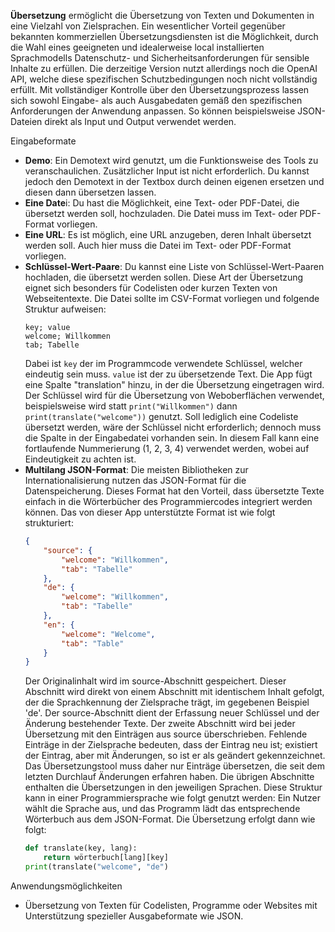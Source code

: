 **Übersetzung** ermöglicht die Übersetzung von Texten und Dokumenten in eine Vielzahl von Zielsprachen. Ein wesentlicher Vorteil gegenüber bekannten kommerziellen Übersetzungsdiensten ist die Möglichkeit, durch die Wahl eines geeigneten und idealerweise local installierten Sprachmodells Datenschutz- und Sicherheitsanforderungen für sensible Inhalte zu erfüllen. Die derzeitige Version nutzt allerdings noch die OpenAI API, welche diese spezifischen Schutzbedingungen noch nicht vollständig erfüllt. Mit vollständiger Kontrolle über den Übersetzungsprozess lassen sich sowohl Eingabe- als auch Ausgabedaten gemäß den spezifischen Anforderungen der Anwendung anpassen. So können beispielsweise JSON-Dateien direkt als Input und Output verwendet werden.

Eingabeformate
- **Demo**: Ein Demotext wird genutzt, um die Funktionsweise des Tools zu veranschaulichen. Zusätzlicher Input ist nicht erforderlich. Du kannst jedoch den Demotext in der Textbox durch deinen eigenen ersetzen und diesen dann übersetzen lassen.
- **Eine Date**i: Du hast die Möglichkeit, eine Text- oder PDF-Datei, die übersetzt werden soll, hochzuladen. Die Datei muss im Text- oder PDF-Format vorliegen.
- **Eine URL**: Es ist möglich, eine URL anzugeben, deren Inhalt übersetzt werden soll. Auch hier muss die Datei im Text- oder PDF-Format vorliegen.
- **Schlüssel-Wert-Paare**: Du kannst eine Liste von Schlüssel-Wert-Paaren hochladen, die übersetzt werden sollen. Diese Art der Übersetzung eignet sich besonders für Codelisten oder kurzen Texten von Webseitentexte. Die Datei sollte im CSV-Format vorliegen und folgende Struktur aufweisen:
    ```vbnet
    key; value
    welcome; Willkommen
    tab; Tabelle
    ```	
    Dabei ist `key` der im Programmcode verwendete Schlüssel, welcher eindeutig sein muss. `value` ist der zu übersetzende Text. Die App fügt eine Spalte "translation" hinzu, in der die Übersetzung eingetragen wird. Der Schlüssel wird für die Übersetzung von Weboberflächen verwendet, beispielsweise wird statt `print("Willkommen")` dann `print(translate("welcome"))` genutzt. Soll lediglich eine Codeliste übersetzt werden, wäre der Schlüssel nicht erforderlich; dennoch muss die Spalte in der Eingabedatei vorhanden sein. In diesem Fall kann eine fortlaufende Nummerierung (1, 2, 3, 4) verwendet werden, wobei auf Eindeutigkeit zu achten ist.
- **Multilang JSON-Format**: Die meisten Bibliotheken zur Internationalisierung nutzen das JSON-Format für die Datenspeicherung. Dieses Format hat den Vorteil, dass übersetzte Texte einfach in die Wörterbücher des Programmiercodes integriert werden können. Das von dieser App unterstützte Format ist wie folgt strukturiert:
    ```json
    {
        "source": {
            "welcome": "Willkommen",
            "tab": "Tabelle"
        },
        "de": {
            "welcome": "Willkommen",
            "tab": "Tabelle"
        },
        "en": {
            "welcome": "Welcome",
            "tab": "Table"
        }
    }
    ```
    Der Originalinhalt wird im source-Abschnitt gespeichert. Dieser Abschnitt wird direkt von einem Abschnitt mit identischem Inhalt gefolgt, der die Sprachkennung der Zielsprache trägt, im gegebenen Beispiel 'de'. Der source-Abschnitt dient der Erfassung neuer Schlüssel und der Änderung bestehender Texte. Der zweite Abschnitt wird bei jeder Übersetzung mit den Einträgen aus source überschrieben. Fehlende Einträge in der Zielsprache bedeuten, dass der Eintrag neu ist; existiert der Eintrag, aber mit Änderungen, so ist er als geändert gekennzeichnet. Das Übersetzungstool muss daher nur Einträge übersetzen, die seit dem letzten Durchlauf Änderungen erfahren haben. Die übrigen Abschnitte enthalten die Übersetzungen in den jeweiligen Sprachen. Diese Struktur kann in einer Programmiersprache wie folgt genutzt werden:
    Ein Nutzer wählt die Sprache aus, und das Programm lädt das entsprechende Wörterbuch aus dem JSON-Format. Die Übersetzung erfolgt dann wie folgt:
    ```python
    def translate(key, lang):
        return wörterbuch[lang][key]
    print(translate("welcome", "de")
    ```

Anwendungsmöglichkeiten
- Übersetzung von Texten für Codelisten, Programme oder Websites mit Unterstützung spezieller Ausgabeformate wie JSON.
